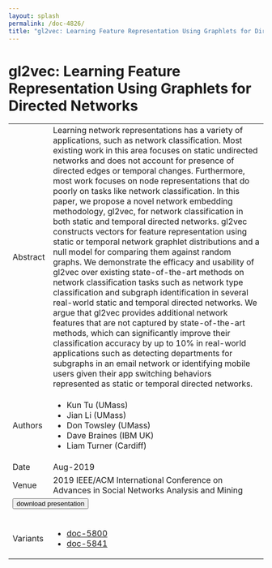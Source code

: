 ```yaml
---
layout: splash
permalink: /doc-4826/
title: "gl2vec: Learning Feature Representation Using Graphlets for Directed Networks"
---
```


# gl2vec: Learning Feature Representation Using Graphlets for Directed Networks

<table>
    <tbody>
    <tr>
        <td>Abstract</td>
        <td>Learning network representations has a variety of applications, such as network classification. Most existing work in this area focuses on static undirected networks and does not account for presence of directed edges or temporal changes. Furthermore, most work focuses on node representations that do poorly on tasks like network classification. In this paper, we propose a novel network embedding methodology, gl2vec, for network classification in both static and temporal directed networks. gl2vec constructs vectors for feature representation using static or temporal network graphlet distributions and a null model for comparing them against random graphs. We demonstrate the efficacy and usability of gl2vec over existing state-of-the-art methods on network classification tasks such as network type classification and subgraph identification in several real-world static and temporal directed networks. We argue that gl2vec provides additional network features that are not captured by state-of-the-art methods, which can significantly improve their classification accuracy by up to 10% in real-world applications such as detecting departments for subgraphs in an email network or identifying mobile users given their app switching behaviors represented as static or temporal directed networks.</td>
    </tr>
    <tr>
        <td>Authors</td>
        <td>
            <ul>
                <li>Kun Tu (UMass)</li>
                <li>Jian Li (UMass)</li>
                <li>Don Towsley (UMass)</li>
                <li>Dave Braines (IBM UK)</li>
                <li>Liam Turner (Cardiff)</li>
            </ul>
        </td>
    </tr>
    <tr>
        <td>Date</td>
        <td>Aug-2019</td>
    </tr>
    <tr>
        <td>Venue</td>
        <td>2019 IEEE/ACM International Conference on Advances in Social Networks Analysis and Mining</td>
    </tr>
        <tr>
            <td colspan="2">
                <form method="get" action="https://dais-ita.org/sites/default/files/3435_slides.pdf">
                    <button type="submit">download presentation</button>
                </form>
            </td>
        </tr>
        <tr>
            <td>Variants</td>
            <td>
                <ul>
                    <li><a href="${varId}">doc-5800</a></li>
                    <li><a href="${varId}">doc-5841</a></li>
                </ul>
            </td>
        </tr>
    </tbody>
</table>
